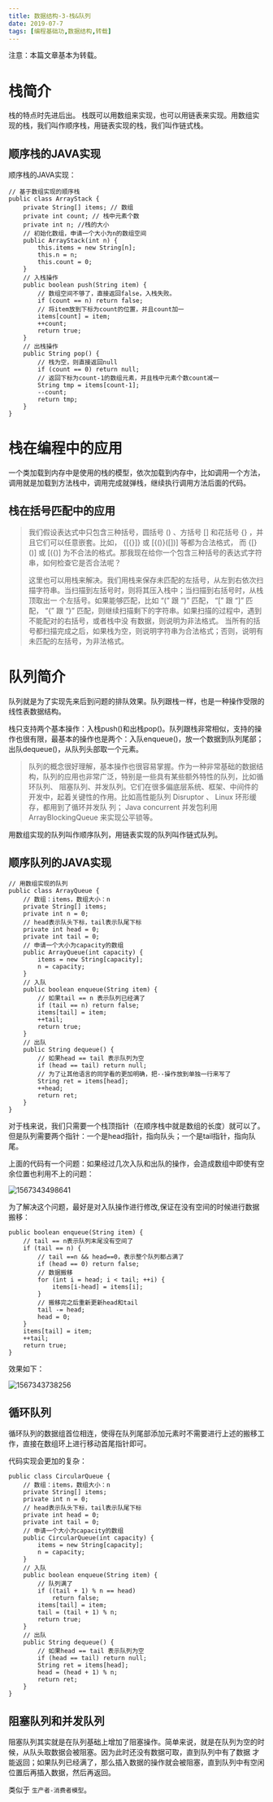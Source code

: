 ```yaml
---
title: 数据结构-3-栈&队列
date: 2019-07-7 
tags: [编程基础功,数据结构,转载]
---
```




注意：本篇文章基本为转载。

# 栈简介

栈的特点时先进后出。
栈既可以用数组来实现，也可以用链表来实现。用数组实现的栈，我们叫作顺序栈，用链表实现的栈，我们叫作链式栈。

## 顺序栈的JAVA实现

顺序栈的JAVA实现：

```
// 基于数组实现的顺序栈
public class ArrayStack {
    private String[] items; // 数组
    private int count; // 栈中元素个数
    private int n; //栈的大小
    // 初始化数组，申请一个大小为n的数组空间
    public ArrayStack(int n) {
        this.items = new String[n];
        this.n = n;
        this.count = 0;
	}
    // 入栈操作
    public boolean push(String item) {
        // 数组空间不够了，直接返回false，入栈失败。
        if (count == n) return false;
        // 将item放到下标为count的位置，并且count加一
        items[count] = item;
        ++count;
        return true;
    }
    // 出栈操作
    public String pop() {
        // 栈为空，则直接返回null
        if (count == 0) return null;
        // 返回下标为count-1的数组元素，并且栈中元素个数count减一
        String tmp = items[count-1];
        --count;
        return tmp;
    }
}
```



# 栈在编程中的应用

一个类加载到内存中是使用的栈的模型，依次加载到内存中，比如调用一个方法，调用就是加载到方法栈中，调用完成就弹栈，继续执行调用方法后面的代码。

## 栈在括号匹配中的应用

> 我们假设表达式中只包含三种括号，圆括号 () 、方括号 [] 和花括号 {} ，并且它们可以任意嵌套。比如， {[{}]} 或 [{()}([])] 等都为合法格式，
> 而 {[}()] 或 [({)] 为不合法的格式。那我现在给你一个包含三种括号的表达式字符串，如何检查它是否合法呢？
>
> 这里也可以用栈来解决。我们用栈来保存未匹配的左括号，从左到右依次扫描字符串。当扫描到左括号时，则将其压入栈中；当扫描到右括号时，从栈顶取出一
> 个左括号。如果能够匹配，比如 “(” 跟 “)” 匹配， “[” 跟 “]” 匹配， “{” 跟 “}” 匹配，则继续扫描剩下的字符串。如果扫描的过程中，遇到不能配对的右括号，或者栈中没
> 有数据，则说明为非法格式。
> 当所有的括号都扫描完成之后，如果栈为空，则说明字符串为合法格式；否则，说明有未匹配的左括号，为非法格式。

# 队列简介

队列就是为了实现先来后到问题的排队效果。队列跟栈一样，也是一种操作受限的线性表数据结构。

栈只支持两个基本操作：入栈push()和出栈pop()。队列跟栈非常相似，支持的操作也很有限，最基本的操作也是两个：入队enqueue()，放一个数据到队列尾部；出队dequeue()，从队列头部取一个元素。

> 队列的概念很好理解，基本操作也很容易掌握。作为一种非常基础的数据结构，队列的应用也非常广泛，特别是一些具有某些额外特性的队列，比如循环队列、
> 阻塞队列、并发队列。它们在很多偏底层系统、框架、中间件的开发中，起着关键性的作用。比如高性能队列 Disruptor 、 Linux 环形缓存，都用到了循环并发队
> 列； Java concurrent 并发包利用 ArrayBlockingQueue 来实现公平锁等。

用数组实现的队列叫作顺序队列，用链表实现的队列叫作链式队列。

## 顺序队列的JAVA实现

```
// 用数组实现的队列
public class ArrayQueue {
    // 数组：items，数组大小：n
    private String[] items;
    private int n = 0;
    // head表示队头下标，tail表示队尾下标
    private int head = 0;
    private int tail = 0;
    // 申请一个大小为capacity的数组
    public ArrayQueue(int capacity) {
        items = new String[capacity];
        n = capacity;
    }
    // 入队
    public boolean enqueue(String item) {
        // 如果tail == n 表示队列已经满了
        if (tail == n) return false;
        items[tail] = item;
        ++tail;
        return true;
    }
    // 出队
    public String dequeue() {
        // 如果head == tail 表示队列为空
        if (head == tail) return null;
        // 为了让其他语言的同学看的更加明确，把--操作放到单独一行来写了
        String ret = items[head];
        ++head;
        return ret;
    }
}
```

对于栈来说，我们只需要一个栈顶指针（在顺序栈中就是数组的长度）就可以了。但是队列需要两个指针：一个是head指针，指向队头；一个是tail指针，指向队尾。

上面的代码有一个问题：如果经过几次入队和出队的操作，会造成数组中即使有空余位置也利用不上的问题：

![1567343498641](G:\666\blog\source\_posts\img\1567343498641.png)



为了解决这个问题，最好是对入队操作进行修改,保证在没有空间的时候进行数据搬移：

```
public boolean enqueue(String item) {
    // tail == n表示队列末尾没有空间了
    if (tail == n) {
        // tail ==n && head==0，表示整个队列都占满了
        if (head == 0) return false;
        // 数据搬移
        for (int i = head; i < tail; ++i) {
            items[i-head] = items[i];
        }
        // 搬移完之后重新更新head和tail
        tail -= head;
        head = 0;
    }
    items[tail] = item;
    ++tail;
    return true;
}
```

效果如下：

![1567343738256](G:\666\blog\source\_posts\img\1567343738256.png)





## 循环队列

循环队列的数据组首位相连，使得在队列尾部添加元素时不需要进行上述的搬移工作，直接在数组环上进行移动首尾指针即可。

代码实现会更加的复杂：

```
public class CircularQueue {
    // 数组：items，数组大小：n
    private String[] items;
    private int n = 0;
    // head表示队头下标，tail表示队尾下标
    private int head = 0;
    private int tail = 0;
    // 申请一个大小为capacity的数组
    public CircularQueue(int capacity) {
        items = new String[capacity];
        n = capacity;
    }
    // 入队
    public boolean enqueue(String item) {
        // 队列满了
        if ((tail + 1) % n == head) 
        	return false;
        items[tail] = item;
        tail = (tail + 1) % n;
        return true;
    }
    // 出队
    public String dequeue() {
        // 如果head == tail 表示队列为空
        if (head == tail) return null;
        String ret = items[head];
        head = (head + 1) % n;
        return ret;
    }
}
```





## 阻塞队列和并发队列

阻塞队列其实就是在队列基础上增加了阻塞操作。简单来说，就是在队列为空的时候，从队头取数据会被阻塞。因为此时还没有数据可取，直到队列中有了数据
才能返回；如果队列已经满了，那么插入数据的操作就会被阻塞，直到队列中有空闲位置后再插入数据，然后再返回。

类似于 `生产者-消费者模型`。



